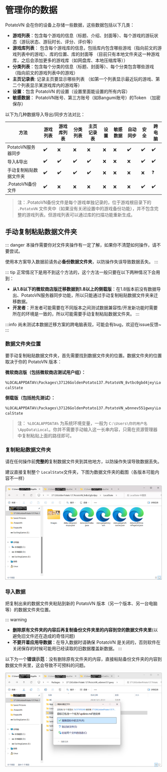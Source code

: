 ﻿---
order: 2
---
# 管理你的数据

PotatoVN 会在你的设备上存储一些数据，这些数据包括以下几类：

* **游戏列表**：包含每个游戏的信息（标题、介绍、封面等）、每个游戏的游玩状态（游玩状态、游玩时长、评分、评价等）
* **游戏库列表**： 包含每个游戏库的信息，包括库内包含哪些游戏（指向前文的游戏列表中的游戏）、库的位置、库的封面等
  （目前只有本地文件夹这一种游戏库，之后会添加更多的游戏库（如网盘库、本地压缩库等））
* **分类列表**：包含每个分类的信息（标题、封面等）、每个分类包含哪些游戏（指向前文的游戏列表中的游戏）
* **主页记录表**: 记录主页要显示哪些列表 （如第一个列表显示最近玩的游戏、第二个列表显示某游戏库内的游戏等）
* **设置**：包含 PotatoVN 的设置（设置里面能设置的所有内容）
* **敏感数据**： PotatoVN账号、第三方账号（如Bangumi账号）的Token （加密保存）

以下为几种数据导入导出/同步方法对比：

| 方法                   | 游戏列表 | 游戏库列表 | 分类列表 | 主页记录表 | 设置 | 敏感数据 | 自动同步 | 安全 | 跨电脑 |
| ---------------------- | -------- | ---------- | -------- | ---------- | ---- | -------- | -------- | ---- | ------ |
| PotatoVN服务器同步     | ✔️     | ❌         | ❌       | ❌         | ❌   | ❌       | ✔️     | ✔️ | ✔️   |
| 导入&导出              | ✔️     | ✔️       | ✔️     | ✔️       | ❌   | ❌       | ❌       | ✔️ | ✔️   |
| 手动复制粘贴数据文件夹 | ✔️     | ✔️       | ✔️     | ✔️       | ❌   | ❌       | ❌       | ❌   | ❓     |
| .PotatoVN备份文件      | ✔️     | ❌         | ❌       | ❌         | ❌   | ❌       | ❌       | ✔️ | ✔️   |

> 注：.PotatoVN备份文件是每个游戏单独记录的，位于游戏根目录下的 `.PotatoVN`
> 文件夹中（如果没有关闭设置中的游戏备份功能），并不包含完整的游戏列表。但游戏列表可以通过库的扫描功能重新生成。

## 手动复制粘贴数据文件夹

::: danger
本操作需要你对文件夹操作有一定了解，如果你不清楚如何操作，请不要尝试。

使用本方案导入数据前请务必**备份数据文件夹**，以防操作失误导致数据丢失。
:::

::: tip
正常情况下是用不到这个方法的，这个方法一般只要在以下两种情况下会用到：

* **从1.8以下的微软商店版迁移数据到1.8以上的侧载版**：在1.8版本前没有数据导出、PotatoVN服务器同步功能，所以只能通过手动复制粘贴数据文件夹来迁移数据。
* **开发者**：开发者可能需要在不同版本之间测试数据兼容性/开发新功能时需要所在的环境是一致的，所以可能需要手动复制粘贴数据文件夹。
  :::

:::info
尚未测试本数据迁移方案的跨电脑表现，可能会有bug，欢迎在issue反馈~
:::

### 数据文件夹位置

要手动复制粘贴数据文件夹，首先需要找到数据文件夹的位置。数据文件夹的位置取决于你的 PotatoVN 版本：

**微软商店版（包括微软商店测试用户组）：**

`%LOCALAPPDATA%\Packages\37126GoldenPotato137.PotatoVN_8vtbc0gbd4jey\LocalState`

**侧载版（包括抢先测试）：**

`%LOCALAPPDATA%\Packages\37126GoldenPotato137.PotatoVN_wbnnev551gwxy\LocalState`

> 注： `%LOCALAPPDATA%` 为系统环境变量，一般为 `C:\Users\你的用户名\AppData\Local`。你并不需要手动输入这一长串内容，只需在资源管理器中复制粘贴上面的路径即可。

### 复制粘贴数据文件夹

请在任何操作前**完整的**复制数据文件夹到其他地方，以防操作失误导致数据丢失。

建议直接复制整个 `LocalState`文件夹，下图为数据文件夹的截图（各版本可能内容不一样）

![数据文件夹截图](images/data-exchange/localstate-folder.png)

### 导入数据

把复制出来的数据文件夹粘贴到新的 PotatoVN 版本（另一个版本、另一台电脑等）的数据文件夹位置。

::: warning

* **删除原有文件夹的内容后再复制备份文件夹里的内容到空的数据文件夹里**(以避免旧文件还在造成的奇怪问题)
* **不要开着应用导数据**：在导入数据时请确保 PotatoVN 是关闭的，否则软件在关闭保存的时候可能用已经读取的旧数据覆盖新数据。
  :::

以下为一个**错误示范**：没有删除原有文件夹的内容，直接粘贴备份文件夹的内容到数据文件夹里，这会导致不可预料的问题。

![粘贴数据文件夹](images/data-exchange/override.png)
